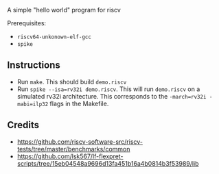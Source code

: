 
A simple "hello world" program for riscv

Prerequisites:
 - `riscv64-unkonown-elf-gcc`
 - `spike`

## Instructions

 - Run `make`. This should build `demo.riscv`
 - Run `spike --isa=rv32i demo.riscv`. This will run `demo.riscv` on a simulated rv32i architecture. This corresponds to the `-march=rv32i -mabi=ilp32` flags in the Makefile.

## Credits

 - https://github.com/riscv-software-src/riscv-tests/tree/master/benchmarks/common
 - https://github.com/lsk567/lf-flexpret-scripts/tree/15eb04548a9696d13fa451b16a4b0814b3f53989/lib


